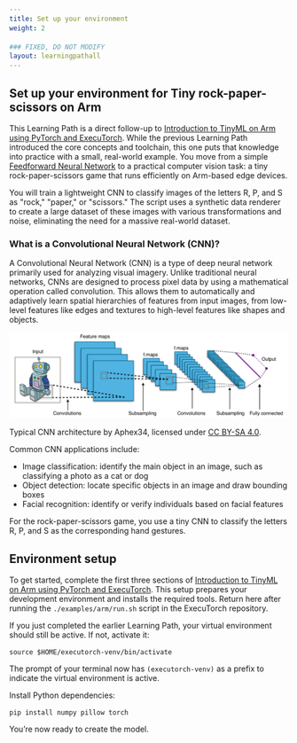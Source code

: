 ```yaml
---
title: Set up your environment 
weight: 2

### FIXED, DO NOT MODIFY
layout: learningpathall
---
```


## Set up your environment for Tiny rock-paper-scissors on Arm 

This Learning Path is a direct follow-up to [Introduction to TinyML on Arm using PyTorch and ExecuTorch](/learning-paths/embedded-and-microcontrollers/introduction-to-tinyml-on-arm). While the previous Learning Path introduced the core concepts and toolchain, this one puts that knowledge into practice with a small, real-world example. You move from a simple [Feedforward Neural Network](/learning-paths/embedded-and-microcontrollers/introduction-to-tinyml-on-arm/4-build-model) to a practical computer vision task: a tiny rock-paper-scissors game that runs efficiently on Arm-based edge devices.

You will train a lightweight CNN to classify images of the letters R, P, and S as "rock," "paper," or "scissors." The script uses a synthetic data renderer to create a large dataset of these images with various transformations and noise, eliminating the need for a massive real-world dataset.

### What is a Convolutional Neural Network (CNN)?
A Convolutional Neural Network (CNN) is a type of deep neural network primarily used for analyzing visual imagery. Unlike traditional neural networks, CNNs are designed to process pixel data by using a mathematical operation called convolution. This allows them to automatically and adaptively learn spatial hierarchies of features from input images, from low-level features like edges and textures to high-level features like shapes and objects.

![CNN architecture](Typical_cnn.png)

Typical CNN architecture by Aphex34, licensed under 
[CC BY-SA 4.0](https://creativecommons.org/licenses/by-sa/4.0/).

Common CNN applications include:

- Image classification: identify the main object in an image, such as classifying a photo as a cat or dog
- Object detection: locate specific objects in an image and draw bounding boxes
- Facial recognition: identify or verify individuals based on facial features

For the rock-paper-scissors game, you use a tiny CNN to classify the letters R, P, and S as the corresponding hand gestures.

## Environment setup

To get started, complete the first three sections of [Introduction to TinyML on Arm using PyTorch and ExecuTorch](/learning-paths/embedded-and-microcontrollers/introduction-to-tinyml-on-arm). This setup prepares your development environment and installs the required tools. Return here after running the `./examples/arm/run.sh` script in the ExecuTorch repository.

If you just completed the earlier Learning Path, your virtual environment should still be active. If not, activate it:

```console
source $HOME/executorch-venv/bin/activate
```
The prompt of your terminal now has `(executorch-venv)` as a prefix to indicate the virtual environment is active.

Install Python dependencies:

```console
pip install numpy pillow torch
```

You’re now ready to create the model.

